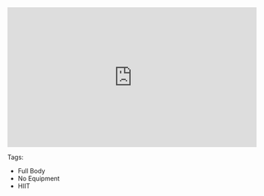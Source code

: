 <iframe width="560" height="315" src="https://www.youtube.com/embed/ml6cT4AZdqI" frameborder="0" allow="accelerometer; autoplay; encrypted-media; gyroscope; picture-in-picture" allowfullscreen></iframe>

Tags:
* Full Body
* No Equipment
* HIIT